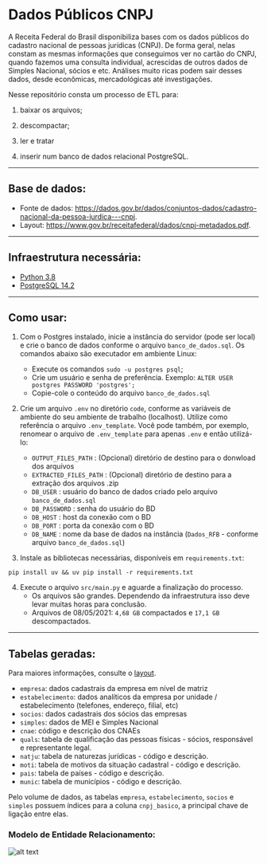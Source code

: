 # Dados Públicos CNPJ

A Receita Federal do Brasil disponibiliza bases com os dados públicos do cadastro nacional de pessoas jurídicas (CNPJ). De forma geral, nelas constam as mesmas informações que conseguimos ver no cartão do CNPJ, quando fazemos uma consulta individual, acrescidas de outros dados de Simples Nacional, sócios e etc. Análises muito ricas podem sair desses dados, desde econômicas, mercadológicas até investigações.

Nesse repositório consta um processo de ETL para: 

  1. baixar os arquivos; 
  
  2. descompactar; 
  
  3. ler e tratar
  
  4. inserir num banco de dados relacional PostgreSQL.

---------------------

## Base de dados:

- Fonte de dados: https://dados.gov.br/dados/conjuntos-dados/cadastro-nacional-da-pessoa-jurdica---cnpj.
- Layout: https://www.gov.br/receitafederal/dados/cnpj-metadados.pdf.

---------------------

## Infraestrutura necessária:

- [Python 3.8](https://www.python.org/downloads/release/python-3810/)
- [PostgreSQL 14.2](https://www.postgresqltutorial.com/postgresql-getting-started/install-postgresql-linux/)
  
---------------------

## Como usar:

1. Com o Postgres instalado, inicie a instância do servidor (pode ser local) e crie o banco de dados conforme o arquivo `banco_de_dados.sql`. Os comandos abaixo são executador em ambiente Linux:

   - Execute os comandos `sudo -u postgres psql`;
   - Crie um usuário e senha de preferência. Exemplo: `ALTER USER postgres PASSWORD 'postgres';`
   - Copie-cole o conteúdo do arquivo `banco_de_dados.sql`
 
2. Crie um arquivo `.env` no diretório `code`, conforme as variáveis de ambiente do seu ambiente de trabalho (localhost). Utilize como referência o arquivo `.env_template`. Você pode também, por exemplo, renomear o arquivo de `.env_template` para apenas `.env` e então utilizá-lo:

   - `OUTPUT_FILES_PATH`    : (Opcional) diretório de destino para o donwload dos arquivos
   - `EXTRACTED_FILES_PATH` : (Opcional) diretório de destino para a extração dos arquivos .zip
   - `DB_USER`              : usuário do banco de dados criado pelo arquivo `banco_de_dados.sql`
   - `DB_PASSWORD`          : senha do usuário do BD
   - `DB_HOST`              : host da conexão com o BD 
   - `DB_PORT`              : porta da conexão com o BD 
   - `DB_NAME`              : nome da base de dados na instância (`Dados_RFB` - conforme arquivo `banco_de_dados.sql`)

3. Instale as bibliotecas necessárias, disponíveis em `requirements.txt`:
```
pip install uv && uv pip install -r requirements.txt
```

4. Execute o arquivo `src/main.py` e aguarde a finalização do processo.
   - Os arquivos são grandes. Dependendo da infraestrutura isso deve levar muitas horas para conclusão.
   - Arquivos de 08/05/2021: `4,68 GB` compactados e `17,1 GB` descompactados.
    
---------------------

## Tabelas geradas:

Para maiores informações, consulte o [layout](https://www.gov.br/receitafederal/pt-br/assuntos/orientacao-tributaria/cadastros/consultas/arquivos/NOVOLAYOUTDOSDADOSABERTOSDOCNPJ.pdf).

  - `empresa`: dados cadastrais da empresa em nível de matriz
  - `estabelecimento`: dados analíticos da empresa por unidade / estabelecimento (telefones, endereço, filial, etc)
  - `socios`: dados cadastrais dos sócios das empresas
  - `simples`: dados de MEI e Simples Nacional
  - `cnae`: código e descrição dos CNAEs
  - `quals`: tabela de qualificação das pessoas físicas - sócios, responsável e representante legal.  
  - `natju`: tabela de naturezas jurídicas - código e descrição.
  - `moti`: tabela de motivos da situação cadastral - código e descrição.
  - `pais`: tabela de países - código e descrição.
  - `munic`: tabela de municípios - código e descrição.


Pelo volume de dados, as tabelas  `empresa`, `estabelecimento`, `socios` e `simples` possuem índices para a coluna `cnpj_basico`, a principal chave de ligação entre elas.

### Modelo de Entidade Relacionamento:

![alt text](https://github.com/brunolnetto/RF_CNPJ/blob/master/images/Dados_RFB_ERD.png)


